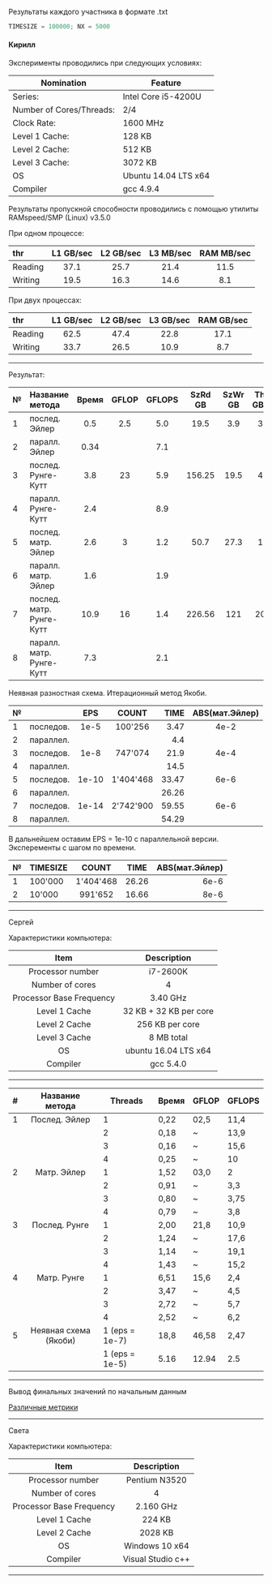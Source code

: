 Результаты каждого участника в формате .txt

```c
TIMESIZE = 100000; NX = 5000
```

#### Кирилл

Эксперименты проводились при следующих условиях: 

Nomination              |Feature
------------------------|------------------------
Series:                 |   Intel Core i5-4200U
Number of Cores/Threads:|    2/4
Clock Rate:             |    1600 MHz
Level 1 Cache:          |    128 KB
Level 2 Cache:          |    512 KB
Level 3 Cache:          |    3072 KB
OS                      | Ubuntu 14.04 LTS x64
Compiler                | gcc 4.9.4

Результаты пропускной способности проводились с помощью утилиты RAMspeed/SMP (Linux) v3.5.0

При одном процессе:

thr             | L1 GB/sec  | L2 GB/sec | L3 MB/sec | RAM MB/sec|
:---------------|:----------:|:---------:|:---------:|:---------:|
Reading         | 37.1       | 25.7      | 21.4      | 11.5      |
Writing         |  19.5      | 16.3      | 14.6      | 8.1       |

При двух процессах:

thr             | L1 GB/sec  | L2 GB/sec | L3 GB/sec | RAM GB/sec |
:---------------|:----------:|:---------:|:---------:|:----------:|
Reading         |  62.5      | 47.4      | 22.8      | 17.1       |
Writing         |  33.7      | 26.5      | 10.9      | 8.7        |

---

Результат:
                   
             
 № |        Название метода         | Время  |GFLOP |GFLOPS|SzRd  GB    |SzWr  GB  | ThrRd GB/sec | ThrWr GB/sec|
---|:-------------------------------|:------:|:----:|:----:|:----------:|:--------:|:------------:|:-----------:|
 1 |        послед. Эйлер           |0.5     | 2.5  |5.0   |19.5        |3.9       |39.0          |7.8          |
 2 |        паралл. Эйлер           |0.34    |      |7.1   |            |          |              |             |
 3 |      послед. Рунге-Кутт        |3.8     | 23   |5.9   |156.25      |19.5      |41.1          |5.13         |
 4 |      паралл. Рунге-Кутт        |2.4     |      |8.9   |            |          |              |             |
 5 |      послед. матр. Эйлер       |2.6     |3     |1.2   |50.7        | 27.3     | 19.5         |10.5         |
 6 |      паралл. матр. Эйлер       |1.6     |      |1.9   |            |          |              |             |
 7 |     послед. матр. Рунге-Кутт   |10.9    |16    |1.4   |226.56      |121       |20.78         |1.9          |
 8 |     паралл. матр. Рунге-Кутт   |7.3     |      |2.1   |            |          |              |             |
 
 
 Неявная разностная схема. Итерационный метод Якоби. 
 
 
  № |               | EPS    | COUNT    | TIME   | ABS(мат.Эйлер)  | 
 ---|:--------------|:------:|:--------:|-------:|:---------------:|
  1 |   последов.   | 1e-5   |100'256   | 3.47   | 4e-2            |
  2 |   параллел.   |        |          | 4.4    |                 |
  3 |   последов.   | 1e-8   |747'074   | 21.9   | 4e-4            |
  4 |   параллел.   |        |          | 14.5   |                 |
  5 |   последов.   | 1e-10  |1'404'468 | 33.47  | 6e-6            |
  6 |   параллел.   |        |          | 26.26  |                 |
  7 |   последов.   | 1e-14  |2'742'900 | 59.55  | 6e-6            |
  8 |   параллел.   |        |          | 54.29  |                 |
  
В дальнейшем оставим EPS = 1e-10 с параллельной версии. Эксперементы с шагом по времени.

  № |    TIMESIZE   | COUNT    | TIME   | ABS(мат.Эйлер)  | 
 ---|:--------------|:--------:|:------:|----------------:|
  1 |   100'000     |1'404'468 | 26.26  | 6e-6            |
  2 |   10'000      |991'652   | 16.66  | 8e-6            |


___

Сергей

Характеристики компьютера:

|           Item           |       Description      |
|:------------------------:|:----------------------:|
|     Processor number     |        i7-2600K        |
|      Number of cores     |            4           |
| Processor Base Frequency |        3.40 GHz        |
|       Level 1 Cache      | 32 KB + 32 KB per core |
|       Level 2 Cache      |     256 KB per core    |
|       Level 3 Cache      |       8 MB total       |
|            OS            |  ubuntu 16.04 LTS x64  |
|         Compiler         |        gcc 5.4.0       |
---
| # |    Название метода    | Threads        | Время | GFLOP | GFLOPS |
|:-:|:---------------------:|----------------|-------|-------|--------|
| 1 |     Послед. Эйлер     | 1              | 0,22  | 02,5  | 11,4   |
|   |                       | 2              | 0,18  | ~     | 13,9   |
|   |                       | 3              | 0,16  | ~     | 15,6   |
|   |                       | 4              | 0,25  | ~     | 10     |
| 2 |      Матр. Эйлер      | 1              | 1,52  | 03,0  | 2      |
|   |                       | 2              | 0,91  | ~     | 3,3    |
|   |                       | 3              | 0,80  | ~     | 3,75   |
|   |                       | 4              | 0,79  | ~     | 3,8    |
| 3 |     Послед. Рунге     | 1              | 2,00  | 21,8  | 10,9   |
|   |                       | 2              | 1,24  | ~     | 17,6   |
|   |                       | 3              | 1,14  | ~     | 19,1   |
|   |                       | 4              | 1,43  | ~     | 15,2   |
| 4 |      Матр. Рунге      | 1              | 6,51  | 15,6  | 2,4    |
|   |                       | 2              | 3,47  | ~     | 4,5    |
|   |                       | 3              | 2,72  | ~     | 5,7    |
|   |                       | 4              | 2,52  | ~     | 6,2    |
| 5 | Неявная схема (Якоби) | 1 (eps = 1e-7) | 18,8  | 46,58 | 2,47   |
|   |                       | 1 (eps = 1e-5) | 5.16  | 12.94 | 2.5    |
---
Вывод финальных значений по начальным данным

[Различные метрики](https://habrahabr.ru/post/101338/)

___

Света

Характеристики компьютера:

|           Item           |       Description      |
|:------------------------:|:----------------------:|
|     Processor number     |     Pentium N3520      |
|      Number of cores     |            4           |
| Processor Base Frequency |        2.160 GHz       |
|       Level 1 Cache      |          224 KB        |
|       Level 2 Cache      |         2028 KB        |
|            OS            |    Windows 10 x64      |
|         Compiler         |    Visual Studio c++   |
---
